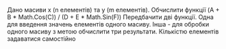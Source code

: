 Дано масиви  x  (n  елементів) та y (m  елементів). Обчислити функції (A + B * Math.Cos(C)) / (D + E * Math.Sin(F))
Передбачити дві функції. Одна для введення значень елементів одного масиву.
Інша - для обробки одного масиву з метою обчислити три результати. Кількістю елементів задаватися самостійно
